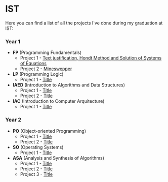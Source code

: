 # IST

Here you can find a list of all the projects I've done during my graduation at IST:

### Year 1

- **FP** (Programming Fundamentals)
  - Project 1 - [Text justification, Hondt Method and Solution of Systems of Equations](https://github.com/tiago-gsantos/ist-fp-proj1)
  - Project 2 - [Mineswepper](https://github.com/tiago-gsantos/ist-fp-proj2)
- **LP** (Programming Logic)
  - Project 1 - [Title]()
- **IAED** (Introduction to Algorithms and Data Structures)
  - Project 1 - [Title]()
  - Project 2 - [Title]()
- **IAC** (Introduction to Computer Arquitecture)
  - Project 1 - [Title]()

### Year 2

- **PO** (Object-oriented Programming)
  - Project 1 - [Title]()
  - Project 2 - [Title]()
- **SO** (Operating Systems)
  - Project 1 - [Title]()
- **ASA** (Analysis and Synthesis of Algorithms)
  - Project 1 - [Title]()
  - Project 2 - [Title]()
  - Project 3 - [Title]()
